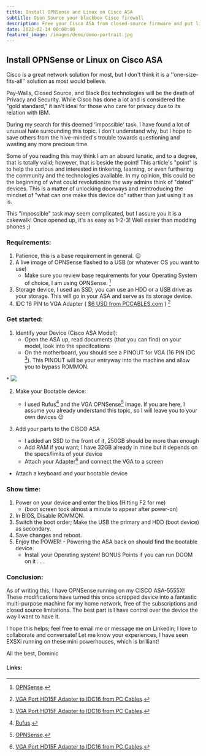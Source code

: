 ```yaml
---
title: Install OPNSense and Linux on Cisco ASA
subtitle: Open Source your blackbox Cisco firewall
description: Free your Cisco ASA from closed-source firmware and put linux/bsd on it instead!
date: 2022-02-14 00:00:00
featured_image: /images/demo/demo-portrait.jpg
---
```


## Install OPNSense or Linux on Cisco ASA

Cisco is a great network solution for most, but I don't think it is a ''one-size-fits-all'' solution as most would believe. 

Pay-Walls, Closed Source, and Black Box technologies will be the death of Privacy and Security. While Cisco has done a lot and is considered the "gold standard," it isn't ideal for those who care for privacy due to its relation with IBM. 

During my search for this deemed 'impossible' task, I have found a lot of unusual hate surrounding this topic. I don't understand why, but I hope to save others from the hive-minded's trouble towards questioning and wasting any more precious time.

Some of you reading this may think I am an absurd lunatic, and to a degree, that is totally valid; however, that is beside the point!
This article's "point" is to help the curious and interested in tinkering, learning, or even furthering the community and the technologies available. In my opinion, this could be the beginning of what could revolutionize the way admins think of "dated" devices. This is a matter of unlocking doorways and reintroducing the mindset of "what can one make this device do" rather than just using it as is.


This "impossible" task may seem complicated, but I assure you it is a cakewalk! Once opened up, it's as easy as 1-2-3! Well easier than modding phones ;)

### Requirements:

1. Patience, this is a base requirement in general. 😉
2. A live image of OPNSense flashed to a USB (or whatever OS you want to use)
   *  Make sure you review base requirements for your Operating System of choice, I am using OPNSense. [^2]
3. Storage device, I used an SSD; you can use an HDD or a USB drive as your storage. This will go in your ASA and serve as its storage device.
4. IDC 16 PIN to VGA Adapter ( [$6 USD from PCCABLES.com](https://www.pccables.com/VGA_PORT_HD15F_PORT_To_IDC16.html) ) [^1] 


### Get started:

1. Identify your Device (Cisco ASA Model):
   * Open the ASA up, read documents (that you can find) on your model, look into the specifcations
   * On the motherboard, you should see a PINOUT for VGA (16 PIN IDC [^1]). This PINOUT will be your entryway into the machine and allow you to bypass ROMMON. 
<div class="gallery" data-columns="1">
     * <img src="/images/img/asa-vga.jpg">
</div>

2. Make your Bootable device:
   * I used Rufus[^3] and the VGA OPNSense[^2] image. If you are here, I assume you already understand this topic, so I will leave you to your own devices 😉 

3. Add your parts to the CISCO ASA
   * I added an SSD to the front of it, 250GB should be more than enough
   * Add RAM if you want; I have 32GB already in mine but it depends on the specs/limits of your device
   * Attach your Adapter[^1] and connect the VGA to a screen
* Attach a keyboard and your bootable device

### Show time:

1. Power on your device and enter the bios (Hitting F2 for me) 
   *  (boot screen took almost a minute to appear after power-on)
2. In BIOS, Disable ROMMON.
3. Switch the boot order; Make the USB the primary and HDD (boot device) as secondary.
4. Save changes and reboot.
5. Enjoy the POWER! - Powering the ASA back on should find the bootable device. 
   *  Install your Operating system! BONUS Points if you can run DOOM on it . . .


### Conclusion:

As of writing this, I have OPNSense running on my CISCO ASA-5555X! These modifications have turned this once scrapped device into a fantastic multi-purpose machine for my home network, free of the subscriptions and closed source limitations. The best part is I have control over the device the way I want to have it.

I hope this helps; feel free to email me or message me on Linkedin;  I love to collaborate and conversate! Let me know your experiences, I have seen EXSXi running on these mini powerhouses, which is brilliant!

 All the best,
 Dominic
#### Links:

[^1]: [VGA Port HD15F Adapter to IDC16 from PC Cables](https://www.pccables.com/VGA_PORT_HD15F_PORT_To_IDC16.html).
[^2]: [OPNSense](https://opnsense.org/).
[^3]: [Rufus](https://rufus.ie).